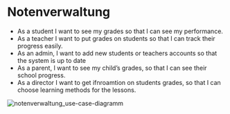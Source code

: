 # Notenverwaltung

- As a student I want to see my grades so that I can see my performance.
- As a teacher I want to put grades on students so that I can track their progress easily.
- As an admin, I want to add new students or teachers accounts so that the system is up to date
- As a parent, I want to see my child’s grades, so that I can see their school progress.
- As a director I want to get ifnroamtion on students grades, so that I can choose learning methods for the lessons.

![notenverwaltung_use-case-diagramm](https://github.com/user-attachments/assets/fbbcc85f-04fc-40db-ae07-8cc954738a11)
